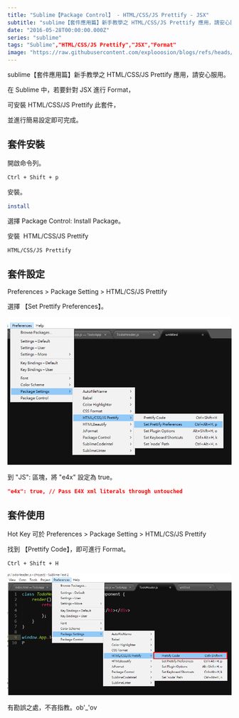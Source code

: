 ```yaml
---
title: "Sublime【Package Control】 - HTML/CSS/JS Prettify - JSX"
subtitle: "sublime【套件應用篇】新手教學之 HTML/CSS/JS Prettify 應用，請安心服用。"
date: "2016-05-28T00:00:00.000Z"
series: "sublime"
tags: "Sublime","HTML/CSS/JS Prettify","JSX","Format"
image: "https://raw.githubusercontent.com/explooosion/blogs/refs/heads/main/docs/images/2016-05-28_Sublime%E3%80%90Package%20Control%E3%80%91%20-%20HTMLCSSJS%20Prettify%20-%20JSX/banner/1464398697_86321.png"
--- 
```


sublime【套件應用篇】新手教學之 HTML/CSS/JS Prettify 應用，請安心服用。

在 Sublime 中，若要針對 JSX 進行 Format，

可安裝 HTML/CSS/JS Prettify 此套件，

並進行簡易設定即可完成。

套件安裝
----

開啟命令列。

```bash
Ctrl + Shift + p
```

安裝。

```bash
install
```

選擇 Package Control: Install Package。

安裝  HTML/CSS/JS Prettify

```bash
HTML/CSS/JS Prettify
```

套件設定
----

Preferences > Package Setting > HTML/CS/JS Prettify

選擇 【Set Prettify Preferences】。

[![1464398697_86321.png](https://raw.githubusercontent.com/explooosion/blogs/refs/heads/main/docs/images/2016-05-28_Sublime%E3%80%90Package%20Control%E3%80%91%20-%20HTMLCSSJS%20Prettify%20-%20JSX/1464398697_86321.png)](https://dotblogsfile.blob.core.windows.net/user/incredible/cb63a3af-8845-4b2d-ade8-39498917cf4c/1464398697_86321.png)

到 "JS": 區塊，將 "e4x" 設定為 true。

```json
"e4x": true, // Pass E4X xml literals through untouched
```

套件使用
----

Hot Key 可於 Preferences > Package Setting > HTML/CS/JS Prettify

找到 【Prettify Code】，即可進行 Format。

```bash
Ctrl + Shift + H
```

[![1464398982_36159.png](https://raw.githubusercontent.com/explooosion/blogs/refs/heads/main/docs/images/2016-05-28_Sublime%E3%80%90Package%20Control%E3%80%91%20-%20HTMLCSSJS%20Prettify%20-%20JSX/1464398982_36159.png)](https://dotblogsfile.blob.core.windows.net/user/incredible/cb63a3af-8845-4b2d-ade8-39498917cf4c/1464398982_36159.png)

有勘誤之處，不吝指教。ob'\_'ov